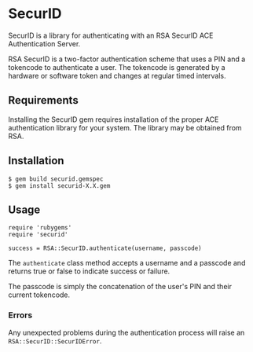 # SecurID

SecurID is a library for authenticating with an RSA SecurID ACE
Authentication Server.

RSA SecurID is a two-factor authentication scheme that uses a PIN
and a tokencode to authenticate a user.  The tokencode is generated
by a hardware or software token and changes at regular timed intervals.

## Requirements

Installing the SecurID gem requires installation of the proper ACE
authentication library for your system.  The library may be obtained
from RSA.

## Installation

    $ gem build securid.gemspec
    $ gem install securid-X.X.gem

## Usage

    require 'rubygems'
    require 'securid'

    success = RSA::SecurID.authenticate(username, passcode)

The `authenticate` class method accepts a username and a passcode and
returns true or false to indicate success or failure.

The passcode is simply the concatenation of the user's PIN and their
current tokencode.

### Errors

Any unexpected problems during the authentication process will raise an
`RSA::SecurID::SecurIDError`.
